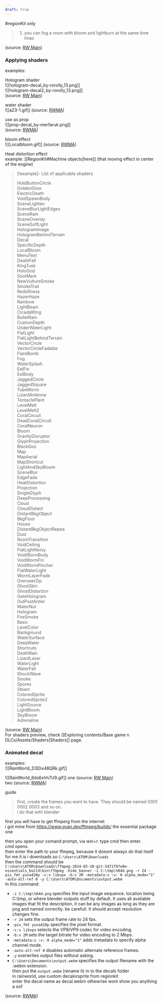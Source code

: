 ```yaml
---
draft: true
---
```

#regionKit only

> 1. you can fog a room with bloom and lightburn at the same time lmao

(source: [RW Main](https://discord.com/channels/1083481230839922688/1083485771949949019/1189233543734362212))

### Applying shaders

examples:

Hologram shader  
![[hologram-decal_by-rorolly_13.png]]  
![[hologram-decal2_by-rorolly_13.png]]  
(source: [RW Main](https://discord.com/channels/291184728944410624/481900360324218880/1326363715246882849))



water shader  
![[a23-1.gif]]
(source: [RWMA](https://discord.com/channels/1083481230839922688/1083483045329375393/1203462073556926524))

  
use as prop  
![[prop-decal_by-merfaruk.png]]  
(source: [RWMA](https://discord.com/channels/1083481230839922688/1083485771949949019/1189234052868341932))

bloom effect  
![[Localbloom.gif]]
(source: [RWMA](https://discord.com/channels/1083481230839922688/1083483045329375393/1208488425154547822))

Heat distortion effect  
example: [[RegionKit#Machine objects|here]] (that moving effect in center of the engine)

> [!example]- List of applicable shaders  
>   
> HoldButtonCircle  
> GoldenGlow  
> ElectricDeath  
> VoidSpawnBody  
> SceneLighten  
> SceneBlurLightEdges  
> SceneRain  
> SceneOverlay  
> SceneSoftLight  
> HologramImage  
> HologramBehindTerrain  
> Decal  
> SpecificDepth  
> LocalBloom  
> MenuText  
> DeathFall  
> KingTusk  
> HoloGrid  
> SootMark  
> NewVultureSmoke  
> SmokeTrail  
> RedsIllness  
> HazerHaze  
> Rainbow  
> LightBeam  
> CicadaWing  
> BulletRain  
> CustomDepth  
> UnderWaterLight  
> FlatLight  
> FlatLightBehindTerrain  
> VectorCircle  
> VectorCircleFadable  
> FlareBomb  
> Fog  
> WaterSplash  
> EelFin  
> EelBody  
> JaggedCircle  
> JaggedSquare  
> TubeWorm  
> LizardAntenna  
> TentaclePlant  
> LevelMelt  
> LevelMelt2  
> CoralCircuit  
> DeadCoralCircuit  
> CoralNeuron  
> Bloom  
> GravityDisruptor  
> GlyphProjection  
> BlackGoo  
> Map  
> MapAerial  
> MapShortcut  
> LightAndSkуBloom  
> SceneBlur  
> EdgeFade  
> HeatDistortion  
> Projection  
> SingleGlyph  
> DeepProcessing  
> Cloud  
> CloudDistant  
> DistantBkgObject  
> BkgFloor  
> House  
> DistantBkgObjectRepea  
> Dust  
> RoomTransition  
> VoidCeiling  
> FlatLightNoisy  
> VoidWormBody  
> VoidWormFin  
> VoidWormPincher  
> FlatWaterLight  
> WormLayerFade  
> OverseerZip  
> GhostSkin  
> GhostDistortion  
> GateHologram  
> OutPostAntler  
> WaterNut  
> Hologram  
> FireSmoke  
> Basic  
> LevelColor  
> Background  
> WaterSurface  
> DeepWater  
> Shortcuts  
> DeathRain  
> LizardLaser  
> WaterLight  
> WaterFall  
> ShockWave  
> Smoke  
> Spores  
> Steam  
> ColoredSprite  
> ColoredSprite2  
> LightSource  
> LightBloom  
> SkyBloom  
> Adrenaline

(source: [RW Main](https://discord.com/channels/291184728944410624/838185248981385256/995066729082388661))  
For shaders preview, check [[Exploring contents/Base game n DLCs/Assets/Shaders|Shaders]] page.

### Animated decal

examples:  
![[RainWorld_D3Dix48QRk.gif]]

![[RainWorld_6ds6xhh7U9.gif]]
one (source: [RW Main](https://discord.com/channels/291184728944410624/481900360324218880/1331360762337431612))  
two (source: [RWMA](https://discord.com/channels/1083481230839922688/1083484064549437470/1224797331799670844))

guide

> first, create the frames you want to have. They should be named 0001 0002 0003 and so on.   
i do that with blender 

first you will have to get ffmperg from the internet  
i got mine from https://www.gyan.dev/ffmpeg/builds/ the essential package one 

then you open your comand prompt, via win+r. type cmd then enter.  
cmd opens.  
then enter the path to your ffmpeg, because it doesnt always do that itself  
for me it is i downloads so ``C:\Users\ATOM\Downloads``  
then the command should be   
``C:\Users\ATOM\Downloads\ffmpeg-2024-03-28-git-5d71f97e0e-essentials_build\bin\ffmpeg -hide_banner -i C:\tmp\%04d.png -r 24 -pix_fmt yuva420p -c:v libvpx -b:v 2M -metadata:s :v: 0 alpha_mode="1" -auto-alt-ref 0 -y C:\Users\ATOM\Documents\output.webm``  
In this command:  
- ``-i C:\tmp\%04d.png`` specifies the input image sequence. location being C:\tmp\, or where blender outputs stuff by default. It uses all avaliable images that fit the description, it can be any images as long as they are png and named correctly. be carefull. It should accept resolution changes fine.  
- ``-r 24`` sets the output frame rate to 24 fps.  
- ``-pix_fmt yuva420p`` specifies the pixel format.  
- ``-c:v libvpx`` selects the VP8/VP9 codec for video encoding.  
- ``-b:v 2M`` sets the target bitrate for video encoding to 2 Mbps.  
- ``-metadata:s :v: 0 alpha_mode="1"`` adds metadata to specify alpha channel mode.  
- ``-auto-alt-ref 0`` disables automatic alternate reference frames.  
- ``-y`` overwrites output files without asking.  
- ``C:\Users\Documents\output.webm`` specifies the output filename with the .webm extension.  
then put the ``output.webm`` (rename it) in to the decals folder  
in rainworld, use custom decalorsprite from regionkit  
enter the decal name as decal.webm othewrise wont show you anything  
a oof

  
(source: [RWMA](https://discord.com/channels/1083481230839922688/1083483045329375393/1249297299662704681))